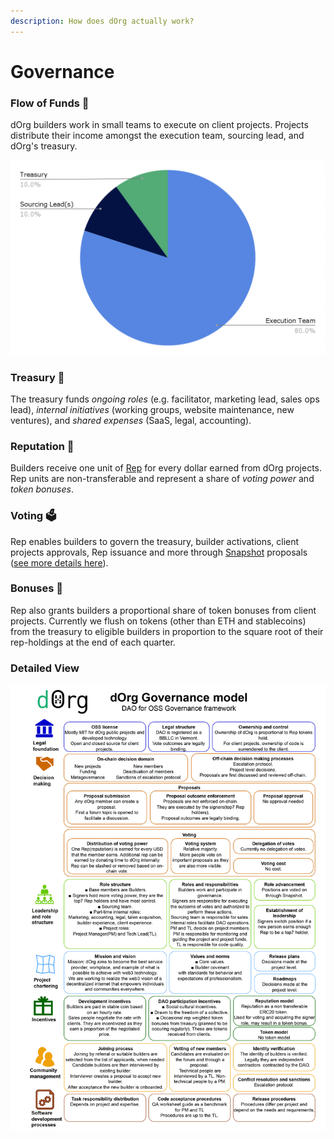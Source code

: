 ```yaml
---
description: How does dOrg actually work?
---
```


# Governance

### Flow of Funds 💸

dOrg builders work in small teams to execute on client projects. Projects distribute their income amongst the execution team, sourcing lead, and dOrg's treasury.

![](../.gitbook/assets/unit-economics.png)

### Treasury 🏦

The treasury funds _ongoing roles_ (e.g. facilitator, marketing lead, sales ops lead), _internal initiatives_ (working groups, website maintenance, new ventures), and _shared expenses_ (SaaS, legal, accounting).

### Reputation 🏅

Builders receive one unit of [Rep](https://etherscan.io/token/0x62300cec5240e5b273781ad67ce735107f3dacd4#balances) for every dollar earned from dOrg projects. Rep units are non-transferable and represent a share of _voting power_ and _token bonuses_.&#x20;

### Voting 🗳

Rep enables builders to govern the treasury, builder activations, client projects approvals, Rep issuance and more through [Snapshot](https://snapshot.org/#/dorg.eth) proposals ([see more details here](workflows/navigating.md#snapshot)).

### Bonuses 🤑

Rep also grants builders a proportional share of token bonuses from client projects. Currently we flush on tokens (other than ETH and stablecoins) from the treasury to eligible builders in proportion to the square root of their rep-holdings at the end of each quarter.

### Detailed View

![](<.gitbook/assets/2022.02.04 dOrg Governance model.jpg>)
